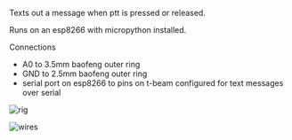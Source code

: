 Texts out a message when ptt is pressed or released.

Runs on an esp8266 with micropython installed.

Connections
* A0 to 3.5mm baofeng outer ring
* GND to 2.5mm baofeng outer ring
* serial port on esp8266 to pins on t-beam configured for text messages over serial

![rig](https://user-images.githubusercontent.com/63477/223906277-2f8a2a65-a60c-4fc2-bfb7-f9b040577556.jpg)

![wires](https://user-images.githubusercontent.com/63477/223906323-9525e116-56e3-407f-bc31-d93c370b14ca.jpg)
